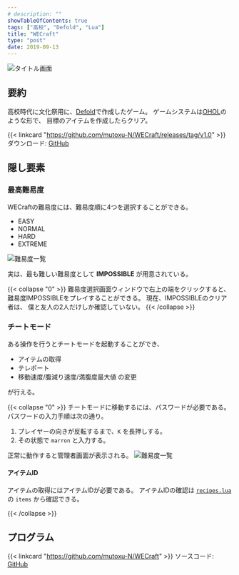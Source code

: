 ```yaml
---
# description: ""
showTableOfContents: true
tags: ["高校", "Defold", "Lua"]
title: "WECraft"
type: "post"
date: 2019-09-13
---
```


![タイトル画面](/Portfolio/images/posts/wecraft/title.png)

## 要約
高校時代に文化祭用に、[Defold](https://defold.com/)で作成したゲーム。
ゲームシステムは[OHOL](https://store.steampowered.com/app/595690/One_Hour_One_Life/?l=japanese)のような形で、
目標のアイテムを作成したらクリア。

{{< linkcard "https://github.com/mutoxu-N/WECraft/releases/tag/v1.0" >}}
ダウンロード: [GitHub](https://github.com/mutoxu-N/WECraft/releases/tag/v1.0)

## 隠し要素
### 最高難易度
WECraftの難易度には、難易度順に4つを選択することができる。
- EASY
- NORMAL
- HARD
- EXTREME

![難易度一覧](/Portfolio/images/posts/wecraft/difficulty.png)

実は、最も難しい難易度として **IMPOSSIBLE** が用意されている。

{{< collapse "0" >}}
難易度選択画面ウィンドウで右上の端をクリックすると、
難易度IMPOSSIBLEをプレイすることができる。
現在、IMPOSSIBLEのクリア者は、
僕と友人の2人だけしか確認していない。
{{< /collapse >}}


### チートモード
ある操作を行うとチートモードを起動することができ、
- アイテムの取得
- テレポート
- 移動速度/腹減り速度/満腹度最大値 の変更

が行える。

{{< collapse "0" >}}
チートモードに移動するには、パスワードが必要である。
パスワードの入力手順は次の通り。

1. プレイヤーの向きが反転するまで、`K` を長押しする。
2. その状態で `marron` と入力する。

正常に動作すると管理者画面が表示される。
![難易度一覧](/Portfolio/images/posts/wecraft/admin.png)

#### アイテムID
アイテムの取得にはアイテムIDが必要である。
アイテムIDの確認は [`recipes.lua`](https://github.com/mutoxu-N/WECraft/blob/master/main/assets/items/recipes.lua)の
`items` から確認できる。

{{< /collapse >}}


## プログラム
{{< linkcard "https://github.com/mutoxu-N/WECraft" >}}
ソースコード: [GitHub](https://github.com/mutoxu-N/WECraft)
